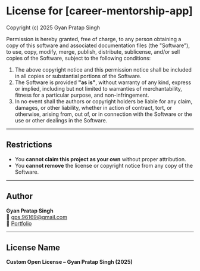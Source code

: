 # License for [career-mentorship-app]

Copyright (c) 2025 Gyan Pratap Singh

Permission is hereby granted, free of charge, to any person obtaining a copy of this software and associated documentation files (the "Software"), to use, copy, modify, merge, publish, distribute, sublicense, and/or sell copies of the Software, subject to the following conditions:

1. The above copyright notice and this permission notice shall be included in all copies or substantial portions of the Software.  
2. The Software is provided **"as is"**, without warranty of any kind, express or implied, including but not limited to warranties of merchantability, fitness for a particular purpose, and non-infringement.  
3. In no event shall the authors or copyright holders be liable for any claim, damages, or other liability, whether in action of contract, tort, or otherwise, arising from, out of, or in connection with the Software or the use or other dealings in the Software.  

---

## Restrictions
- You **cannot claim this project as your own** without proper attribution.  
- You **cannot remove** the license or copyright notice from any copy of the Software.  

---

## Author
**Gyan Pratap Singh**  
📧 gps.96169@gmail.com  
🔗 [Portfolio](https://portfolio-v1-chi-one.vercel.app)  

---

## License Name
**Custom Open License – Gyan Pratap Singh (2025)**

